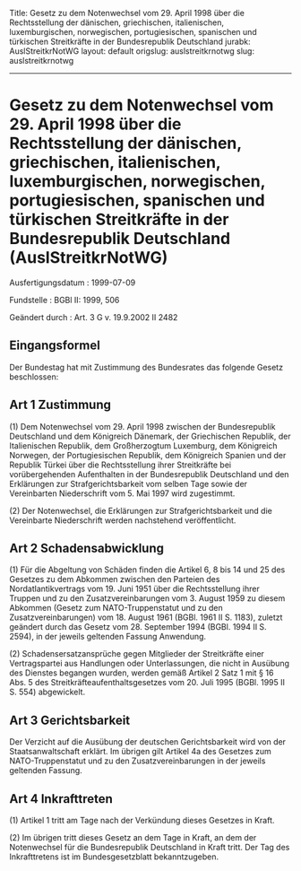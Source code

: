 Title: Gesetz zu dem Notenwechsel vom 29. April 1998 über die Rechtsstellung der dänischen,
  griechischen, italienischen, luxemburgischen, norwegischen, portugiesischen, spanischen
  und türkischen Streitkräfte in der Bundesrepublik Deutschland
jurabk: AuslStreitkrNotWG
layout: default
origslug: auslstreitkrnotwg
slug: auslstreitkrnotwg

---

# Gesetz zu dem Notenwechsel vom 29. April 1998 über die Rechtsstellung der dänischen, griechischen, italienischen, luxemburgischen, norwegischen, portugiesischen, spanischen und türkischen Streitkräfte in der Bundesrepublik Deutschland (AuslStreitkrNotWG)

Ausfertigungsdatum
:   1999-07-09

Fundstelle
:   BGBl II: 1999, 506

Geändert durch
:   Art. 3 G v. 19.9.2002 II 2482


## Eingangsformel

Der Bundestag hat mit Zustimmung des Bundesrates das folgende Gesetz
beschlossen:


## Art 1 Zustimmung

(1) Dem Notenwechsel vom 29. April 1998 zwischen der Bundesrepublik
Deutschland und dem Königreich Dänemark, der Griechischen Republik,
der Italienischen Republik, dem Großherzogtum Luxemburg, dem
Königreich Norwegen, der Portugiesischen Republik, dem Königreich
Spanien und der Republik Türkei über die Rechtsstellung ihrer
Streitkräfte bei vorübergehenden Aufenthalten in der Bundesrepublik
Deutschland und den Erklärungen zur Strafgerichtsbarkeit vom selben
Tage sowie der Vereinbarten Niederschrift vom 5. Mai 1997 wird
zugestimmt.

(2) Der Notenwechsel, die Erklärungen zur Strafgerichtsbarkeit und die
Vereinbarte Niederschrift werden nachstehend veröffentlicht.


## Art 2 Schadensabwicklung

(1) Für die Abgeltung von Schäden finden die Artikel 6, 8 bis 14 und
25 des Gesetzes zu dem Abkommen zwischen den Parteien des
Nordatlantikvertrags vom 19. Juni 1951 über die Rechtsstellung ihrer
Truppen und zu den Zusatzvereinbarungen vom 3. August 1959 zu diesem
Abkommen (Gesetz zum NATO-Truppenstatut und zu den
Zusatzvereinbarungen) vom 18. August 1961 (BGBl. 1961 II S. 1183),
zuletzt geändert durch das Gesetz vom 28. September 1994 (BGBl. 1994
II S. 2594), in der jeweils geltenden Fassung Anwendung.

(2) Schadensersatzansprüche gegen Mitglieder der Streitkräfte einer
Vertragspartei aus Handlungen oder Unterlassungen, die nicht in
Ausübung des Dienstes begangen wurden, werden gemäß Artikel 2 Satz 1
mit § 16 Abs. 5 des Streitkräfteaufenthaltsgesetzes vom 20. Juli 1995
(BGBl. 1995 II S. 554) abgewickelt.


## Art 3 Gerichtsbarkeit

Der Verzicht auf die Ausübung der deutschen Gerichtsbarkeit wird von
der Staatsanwaltschaft erklärt. Im übrigen gilt Artikel 4a des
Gesetzes zum NATO-Truppenstatut und zu den Zusatzvereinbarungen in der
jeweils geltenden Fassung.


## Art 4 Inkrafttreten

(1) Artikel 1 tritt am Tage nach der Verkündung dieses Gesetzes in
Kraft.

(2) Im übrigen tritt dieses Gesetz an dem Tage in Kraft, an dem der
Notenwechsel für die Bundesrepublik Deutschland in Kraft tritt. Der
Tag des Inkrafttretens ist im Bundesgesetzblatt bekanntzugeben.

